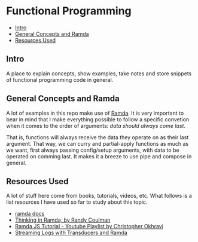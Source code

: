 # Functional Programming

- [Intro](#intro)
- [General Concepts and Ramda](#general-concepts-and-ramda)
- [Resources Used](#resources-used)

## Intro
A place to explain concepts, show examples, take notes and store snippets of functional programming code in general.

## General Concepts and Ramda

A lot of examples in this repo make use of [Ramda](https://ramdajs.com). It is very important to bear in mind that I make everything possible to follow a specific convetion when it comes to the order of arguments: _data should always come last_.

That is, functions will always receive the data they operate on as their last argument. That way, we can curry and partial-apply functions as much as we want, first always passing config/setup arguments, with data to be operated on comming last. It makes it a breeze to use pipe and compose in general.

## Resources Used
A lot of stuff here come from books, tutorials, videos, etc. What follows is a list resources I have used so far to study about this topic.

- [ramda docs](https://ramdajs.com/docs/)
- [Thinking in Ramda, by Randy Coulman](http://randycoulman.com/blog/categories/thinking-in-ramda/)
- [Ramda JS Tutorial - Youtube Playlist by Christopher Okhravi](https://www.youtube.com/playlist?list=PLrhzvIcii6GMeyUfpn-o5xVCH3_UykrzI)
- [Streaming Logs with Transducers and Ramda](http://simplectic.com/blog/2015/ramda-transducers-logs/)

